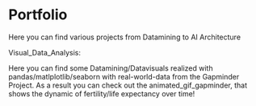 # Portfolio
Here you can find various projects from Datamining to AI Architecture

Visual_Data_Analysis:

Here you can find some Datamining/Datavisuals realized with pandas/matlplotlib/seaborn with real-world-data from the Gapminder Project.
As a result you can check out the animated_gif_gapminder, that shows the dynamic of fertility/life expectancy over time!



